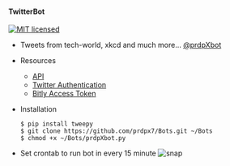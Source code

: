 #### TwitterBot

[![MIT licensed](https://img.shields.io/badge/license-MIT-blue.svg)](https://raw.githubusercontent.com/prdpx7/Bots/master/LICENSE)
  * Tweets from tech-world, xkcd and much more...
   [@prdpXbot](http://twitter.com/prdpXbot)
  * Resources
    * [API](http://docs.tweepy.org/en/v3.5.0/)
    * [Twitter Authentication](https://dev.twitter.com/oauth/overview)
    * [Bitly Access Token](https://dev.bitly.com/authentication.html)

  * Installation
    ```
    $ pip install tweepy
    $ git clone https://github.com/prdpx7/Bots.git ~/Bots
    $ chmod +x ~/Bots/prdpXbot.py
    ```
  * Set crontab to run bot in every 15 minute
  ![snap](http://i.imgur.com/LcVkmj2.png?1)
